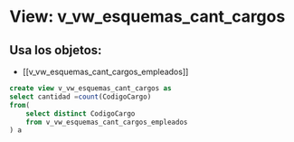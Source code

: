 # View: v_vw_esquemas_cant_cargos

## Usa los objetos:
- [[v_vw_esquemas_cant_cargos_empleados]]

```sql
create view v_vw_esquemas_cant_cargos as
select cantidad =count(CodigoCargo)
from(
	select distinct CodigoCargo
	from v_vw_esquemas_cant_cargos_empleados
) a
```
